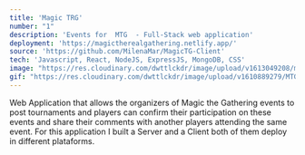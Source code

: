 ```yaml
---
title: 'Magic TRG'
number: "1"
description: 'Events for  MTG  - Full-Stack web application'
deployment: 'https://magictherealgathering.netlify.app/'
source: 'https://github.com/MilenaMar/MagicTG-Client'
tech: 'Javascript, React, NodeJS, ExpressJS, MongoDB, CSS'
image: "https://res.cloudinary.com/dwttlckdr/image/upload/v1613049208/magic_kwules.png"
gif: "https://res.cloudinary.com/dwttlckdr/image/upload/v1610889279/MTG_kd3flt.gif"
---
```





Web Application that allows the organizers of Magic the Gathering events to post tournaments and players can confirm their participation on these events and share their comments with another players attending the same event. For this application I built a Server and a Client both of them deploy in different plataforms. 
